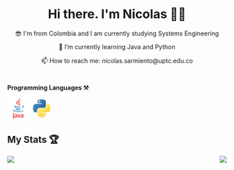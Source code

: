 
<div align="center">
    <h1 style="text-align: center;"> Hi there.  I'm Nicolas 👋😊 </h1>
    <p> 😎 I'm from Colombia and I am currently studying Systems Engineering</p>
    <p>🌱 I’m currently learning Java and Python</p>
    <p>📫 How to reach me: nicolas.sarmiento@uptc.edu.co</p>
</div>

<h1></h1>

<div>
    <p><strong> Programming Languages ⚒️</strong></p>
    <img src = "https://github.com/devicons/devicon/blob/master/icons/java/java-original-wordmark.svg" alt = "java-logo" height = "50px">
    <img src = "https://github.com/devicons/devicon/blob/master/icons/python/python-original.svg" alt = "python-logo" height = "50px">
</div>

<div>
    <h2>My Stats 🏆</h2>
<picture>
<source
  srcset="https://github-readme-stats.vercel.app/api?username=Nicolas-Sarmiento&show_icons=true&theme=buefy&hide_border=true"
  media="(prefers-color-scheme: light), (prefers-color-scheme: no-preference)"
/>
<img height = "160px" src="https://github-readme-stats.vercel.app/api?username=Nicolas-Sarmiento&show_icons=true&theme=material-palenight&hide_border=true" />
</picture>
    
<picture>
<source
  srcset="https://github-readme-streak-stats.herokuapp.com?user=Nicolas-Sarmiento&theme=buefy&hide_border=true"
  media="(prefers-color-scheme: light), (prefers-color-scheme: no-preference)"
/>
<img align = "right" height = "160px"  src="https://github-readme-streak-stats.herokuapp.com?user=Nicolas-Sarmiento&theme=material-palenight&hide_border=true"/>
</picture>

</div>




